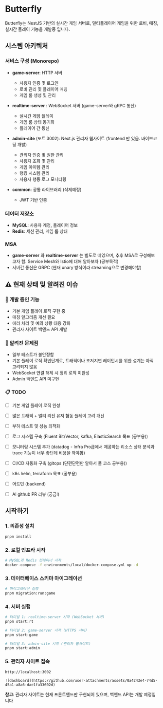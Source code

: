 # Butterfly

Butterfly는 NestJS 기반의 실시간 게임 서버로, 멀티플레이어 게임을 위한 로비, 매칭, 실시간 플레이 기능을 개발중 입니다.

## 시스템 아키텍처

### 서비스 구성 (Monorepo)

- **game-server**: HTTP 서버 
  - 사용자 인증 및 로그인
  - 로비 관리 및 플레이어 매칭
  - 게임 룸 생성 및 관리

- **realtime-server** : WebSocket 서버 (game-server와 gRPC 통신)
  - 실시간 게임 플레이
  - 게임 룸 상태 동기화
  - 플레이어 간 통신

- **admin-site** (포트 3002): Next.js 관리자 웹사이트 (frontend 만 있음. 바이브코딩 개발)
  - 관리자 인증 및 권한 관리
  - 사용자 조회 및 관리
  - 게임 아이템 관리
  - 랭킹 시스템 관리
  - 사용자 행동 로그 모니터링

- **common**: 공통 라이브러리 (삭제예정)
  - JWT 기반 인증

### 데이터 저장소

- **MySQL**: 사용자 계정, 플레이어 정보
- **Redis**: 세션 관리, 게임 룸 상태

### MSA 
- **game-server** 와 **realtime-server** 는 별도로 떠있으며, 추후 MSA로 구성해보고자 함. Service Mesh와 Istio에 대해 알아보자 (공부목적)
- 서버간 통신은 GRPC (현재 unary 방식이라 streaming으로 변경해야함) 

## ⚠️ 현재 상태 및 알려진 이슈

### 🚧 개발 중인 기능
- 기본 게임 플레이 로직 구현 중
- 매칭 알고리즘 개선 필요
- 에러 처리 및 예외 상황 대응 강화
- 관리자 사이트 백엔드 API 개발

### 🐛 알려진 문제점
- 일부 테스트가 불안정함 
- 기본 플레이 로직 확인단계로, 트래픽이나 초저지연 레이턴시를 위한 설계는 아직 고려되지 않음
- WebSocket 연결 해제 시 정리 로직 미완성
- Admin 백엔드 API 미구현

### 📋 TODO
- [ ] 기본 게임 플레이 로직 완성
- [ ] 많은 트래픽 + 멀티 리전 유저 혐동 플레이 고려 개선
- [ ] 부하 테스트 및 성능 최적화
- [ ] 로그 시스템 구축 (Fluent Bit/Vector, kafka, ElasticSearch 목표 (공부용)) 
- [ ] 모니터링 시스템 추가 (datadog - Infra Pro급에서 제공하는 리소스 상태 분석과 trace 기능이 너무 좋던데 비용을 봐야함)
- [ ] CI/CD 자동화 구축 (gitops (단편단편만 알아서 풀 코스 공부용))
- [ ] k8s helm, terraform 목표 (공부용)
- [ ] 어드민 (backend)
- [ ] AI github PR 리뷰 (궁금!)


## 시작하기

### 1. 의존성 설치

```bash
pnpm install
```

### 2. 로컬 인프라 시작

```bash
# MySQL과 Redis 컨테이너 시작
docker-compose -f environments/local/docker-compose.yml up -d
```

### 3. 데이터베이스 스키마 마이그레이션

```bash
# 마이그레이션 실행
pnpm migration:run:game
```

### 4. 서버 실행

```bash
# 터미널 1: realtime-server 시작 (WebSocket 서버)
pnpm start:rt

# 터미널 2: game-server 시작 (HTTPS 서버)
pnpm start:game

# 터미널 3: admin-site 시작 (관리자 웹사이트)
pnpm start:admin
```

### 5. 관리자 사이트 접속

```
http://localhost:3002

![dashboard](https://github.com/user-attachments/assets/0a4243e4-74d5-45a1-a8a6-dae1fa33602d)

```

**참고**: 관리자 사이트는 현재 프론트엔드만 구현되어 있으며, 백엔드 API는 개발 예정입니다

